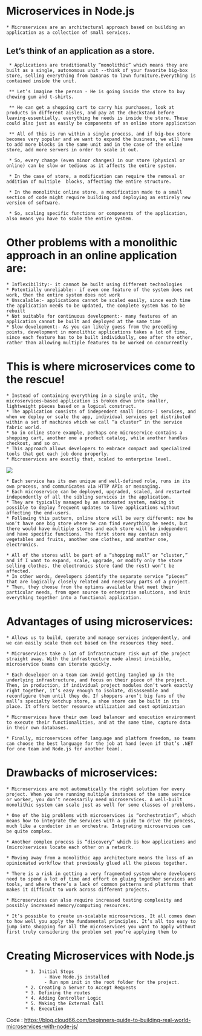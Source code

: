 # Microservices in Node.js

    * Microservices are an architectural approach based on building an application as a collection of small services.

## Let’s think of an application as a store.
     
     * Applications are traditionally “monolithic” which means they are built as a single, autonomous unit --think of your favorite big-box store, selling everything from bananas to lawn furniture.Everything is contained inside the unit.

     ** Let’s imagine the person - He is going inside the store to buy chewing gum and t-shirts. 

     ** He can get a shopping cart to carry his purchases, look at products in different aisles, and pay at the checkstand before leaving-essentially, everything he needs is inside the store. These could also just as easily be components of an online store application

     ** All of this is run within a single process, and if big-box store becomes very popular and we want to expand the business, we will have to add more blocks in the same unit and in the case of the online store, add more servers in order to scale it out.

     * So, every change (even minor changes) in our store (physical or online) can be slow or tedious as it affects the entire system. 

     * In the case of store, a modification can require the removal or addition of multiple  blocks, affecting the entire structure.

     * In the monolithic online store, a modification made to a small section of code might require building and deploying an entirely new version of software. 

     * So, scaling specific functions or components of the application, also means you have to scale the entire system.

# Other problems with a monolithic approach in an online application are:

    * Inflexibility:- it cannot be built using different technologies
    * Potentially unreliable:- if even one feature of the system does not work, then the entire system does not work
    * Unscalable:- applications cannot be scaled easily, since each time the application needs to be updated, the complete system has to be rebuilt
    * Not suitable for continuous development:- many features of an application cannot be built and deployed at the same time
    * Slow development:- As you can likely guess from the preceding points, development in monolithic applications takes a lot of time, since each feature has to be built individually, one after the other, rather than allowing multiple features to be worked on concurrently

# This is where microservices come to the rescue!

    * Instead of containing everything in a single unit, the microservices-based application is broken down into smaller, lightweight pieces based on a logical construct. 
    * The application consists of independent small (micro-) services, and when we deploy or scale the app, individual services get distributed within a set of machines which we call “a cluster” in the service fabric world.
    * So in online store example, perhaps one microservice contains a shopping cart, another one a product catalog, while another handles checkout, and so on. 
    * This approach allows developers to embrace compact and specialized tools that get each job done properly. 
    * Microservices are exactly that, scaled to enterprise level.

<img src = "https://images.ctfassets.net/hspc7zpa5cvq/6szXHVXaOaCxZD2ORnZ0FY/73f0df8b11694cc3274d9483a99e7f11/Microservices_Diagram.jpg">

    * Each service has its own unique and well-defined role, runs in its own process, and communicates via HTTP APIs or messaging.
    * Each microservice can be deployed, upgraded, scaled, and restarted independently of all the sibling services in the application.
    * They are typically managed by an automated system, making it possible to deploy frequent updates to live applications without affecting the end-users.
    * Following this pattern, online store will be very different: now he won’t have one big store where he can find everything he needs, but there would have multiple stores and each store will be independent and have specific functions. The first store may contain only vegetables and fruits, another one clothes, and another one, electronics.

    * All of the stores will be part of a “shopping mall” or “cluster,” and if I want to expand, scale, upgrade, or modify only the store selling clothes, the electronics store (and the rest) won’t be affected.
    * In other words, developers identify the separate service “pieces” that are logically closely related and necessary parts of a project.      
    * Then, they choose from the options available that meet their particular needs, from open source to enterprise solutions, and knit everything together into a functional application.


# Advantages of using microservices:

    * Allows us to build, operate and manage services independently, and we can easily scale them out based on the resources they need.

    * Microservices take a lot of infrastructure risk out of the project straight away. With the infrastructure made almost invisible, microservice teams can iterate quickly.

    * Each developer on a team can avoid getting tangled up in the underlying infrastructure, and focus on their piece of the project. Then, in production, if individual project modules don’t work exactly right together, it’s easy enough to isolate, disassemble and reconfigure them until they do. If shoppers aren’t big fans of the mall’s specialty ketchup store, a shoe store can be built in its place. It offers better resource utilization and cost optimization

    * Microservices have their own load balancer and execution environment to execute their functionalities, and at the same time, capture data in their own databases.

    * Finally, microservices offer language and platform freedom, so teams can choose the best language for the job at hand (even if that’s .NET for one team and Node.js for another team).


# Drawbacks of microservices:

    * Microservices are not automatically the right solution for every project. When you are running multiple instances of the same service or worker, you don’t necessarily need microservices. A well-built monolithic system can scale just as well for some classes of problems.

    * One of the big problems with microservices is “orchestration”, which means how to integrate the services with a guide to drive the process, much like a conductor in an orchestra. Integrating microservices can be quite complex.

    * Another complex process is “discovery” which is how applications and (micro)services locate each other on a network.

    * Moving away from a monolithic app architecture means the loss of an opinionated workflow that previously glued all the pieces together.

    * There is a risk in getting a very fragmented system where developers need to spend a lot of time and effort on gluing together services and tools, and where there’s a lack of common patterns and platforms that makes it difficult to work across different projects.

    * Microservices can also require increased testing complexity and possibly increased memory/computing resources.

    * It’s possible to create un-scalable microservices. It all comes down to how well you apply the fundamental principles. It’s all too easy to jump into shopping for all the microservices you want to apply without first truly considering the problem set you’re applying them to


# Creating Microservices with Node.js 

           * 1. Initial Steps
                  - Have Node.js installed
                  - Run npm init in the root folder for the project.
           * 2. Creating a Server to Accept Requests
           * 3. Defining the routes
           * 4. Adding Controller Logic
           * 5. Making the External Call
           * 6. Execution

   Code : https://blog.cloud66.com/beginners-guide-to-building-real-world-microservices-with-node-js/